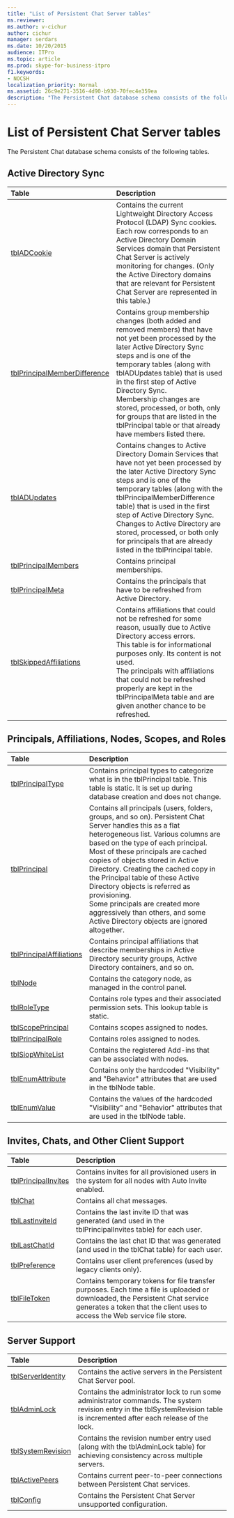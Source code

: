 ```yaml
---
title: "List of Persistent Chat Server tables"
ms.reviewer: 
ms.author: v-cichur
author: cichur
manager: serdars
ms.date: 10/20/2015
audience: ITPro
ms.topic: article
ms.prod: skype-for-business-itpro
f1.keywords:
- NOCSH
localization_priority: Normal
ms.assetid: 26c9e271-3516-4d90-b930-70fec4e359ea
description: "The Persistent Chat database schema consists of the following tables."
---
```


# List of Persistent Chat Server tables
 
The Persistent Chat database schema consists of the following tables.
  
## Active Directory Sync

|**Table**|**Description**|
|:-----|:-----|
|[tblADCookie](tbladcookie.md) <br/> |Contains the current Lightweight Directory Access Protocol (LDAP) Sync cookies. Each row corresponds to an Active Directory Domain Services domain that Persistent Chat Server is actively monitoring for changes. (Only the Active Directory domains that are relevant for Persistent Chat Server are represented in this table.)  <br/> |
|[tblPrincipalMemberDifference](tblprincipalmemberdifference.md) <br/> |Contains group membership changes (both added and removed members) that have not yet been processed by the later Active Directory Sync steps and is one of the temporary tables (along with tblADUpdates table) that is used in the first step of Active Directory Sync.  <br/> Membership changes are stored, processed, or both, only for groups that are listed in the tblPrincipal table or that already have members listed there.  <br/> |
|[tblADUpdates](tbladupdates.md) <br/> |Contains changes to Active Directory Domain Services that have not yet been processed by the later Active Directory Sync steps and is one of the temporary tables (along with the tblPrincipalMemberDifference table) that is used in the first step of Active Directory Sync.  <br/> Changes to Active Directory are stored, processed, or both only for principals that are already listed in the tblPrincipal table.  <br/> |
|[tblPrincipalMembers](tblprincipalmembers.md) <br/> |Contains principal memberships.  <br/> |
|[tblPrincipalMeta](tblprincipalmeta.md) <br/> |Contains the principals that have to be refreshed from Active Directory.  <br/> |
|[tblSkippedAffiliations](tblskippedaffiliations.md) <br/> |Contains affiliations that could not be refreshed for some reason, usually due to Active Directory access errors.  <br/> This table is for informational purposes only. Its content is not used.  <br/> The principals with affiliations that could not be refreshed properly are kept in the tblPrincipalMeta table and are given another chance to be refreshed.  <br/> |
   
## Principals, Affiliations, Nodes, Scopes, and Roles

|**Table**|**Description**|
|:-----|:-----|
|[tblPrincipalType](tblprincipaltype.md) <br/> |Contains principal types to categorize what is in the tblPrincipal table. This table is static. It is set up during database creation and does not change.  <br/> |
|[tblPrincipal](tblprincipal.md) <br/> |Contains all principals (users, folders, groups, and so on). Persistent Chat Server handles this as a flat heterogeneous list. Various columns are based on the type of each principal.  <br/> Most of these principals are cached copies of objects stored in Active Directory. Creating the cached copy in the Principal table of these Active Directory objects is referred as provisioning.  <br/> Some principals are created more aggressively than others, and some Active Directory objects are ignored altogether.  <br/> |
|[tblPrincipalAffiliations](tblprincipalaffiliations.md) <br/> |Contains principal affiliations that describe memberships in Active Directory security groups, Active Directory containers, and so on.  <br/> |
|[tblNode](tblnode.md) <br/> |Contains the category node, as managed in the control panel.  <br/> |
|[tblRoleType](tblroletype.md) <br/> |Contains role types and their associated permission sets. This lookup table is static.  <br/> |
|[tblScopePrincipal](tblscopeprincipal.md) <br/> |Contains scopes assigned to nodes.  <br/> |
|[tblPrincipalRole](tblprincipalrole.md) <br/> |Contains roles assigned to nodes.  <br/> |
|[tblSiopWhiteList](tblsiopwhitelist.md) <br/> |Contains the registered Add-ins that can be associated with nodes.  <br/> |
|[tblEnumAttribute](tblenumattribute.md) <br/> |Contains only the hardcoded "Visibility" and "Behavior" attributes that are used in the tblNode table.  <br/> |
|[tblEnumValue](tblenumvalue.md) <br/> |Contains the values of the hardcoded "Visibility" and "Behavior" attributes that are used in the tblNode table.  <br/> |
   
## Invites, Chats, and Other Client Support

|**Table**|**Description**|
|:-----|:-----|
|[tblPrincipalInvites](tblprincipalinvites.md) <br/> |Contains invites for all provisioned users in the system for all nodes with Auto Invite enabled.  <br/> |
|[tblChat](tblchat.md) <br/> |Contains all chat messages.  <br/> |
|[tblLastInviteId](tbllastinviteid.md) <br/> |Contains the last invite ID that was generated (and used in the tblPrincipalInvites table) for each user.  <br/> |
|[tblLastChatId](tbllastchatid.md) <br/> |Contains the last chat ID that was generated (and used in the tblChat table) for each user.  <br/> |
|[tblPreference](tblpreference.md) <br/> |Contains user client preferences (used by legacy clients only).  <br/> |
|[tblFileToken](tblfiletoken.md) <br/> |Contains temporary tokens for file transfer purposes. Each time a file is uploaded or downloaded, the Persistent Chat service generates a token that the client uses to access the Web service file store.  <br/> |
   
## Server Support

|**Table**|**Description**|
|:-----|:-----|
|[tblServerIdentity](tblserveridentity.md) <br/> |Contains the active servers in the Persistent Chat Server pool.  <br/> |
|[tblAdminLock](tbladminlock.md) <br/> |Contains the administrator lock to run some administrator commands. The system revision entry in the tblSystemRevision table is incremented after each release of the lock.  <br/> |
|[tblSystemRevision](tblsystemrevision.md) <br/> |Contains the revision number entry used (along with the tblAdminLock table) for achieving consistency across multiple servers.  <br/> |
|[tblActivePeers](tblactivepeers.md) <br/> |Contains current peer-to-peer connections between Persistent Chat services.  <br/> |
|[tblConfig](tblconfig.md) <br/> |Contains the Persistent Chat Server unsupported configuration.  <br/> |
   

